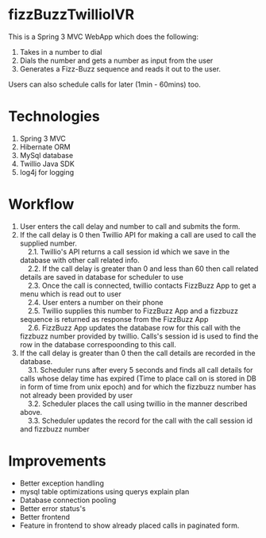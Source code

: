 fizzBuzzTwillioIVR
==================

This is a Spring 3 MVC WebApp which does the following:<br />
1) Takes in a number to dial <br />
2) Dials the number and gets a number as input from the user <br />
3) Generates a Fizz-Buzz sequence and reads it out to the user. <br />

Users can also schedule calls for later (1min - 60mins) too.

Technologies
======================
<ol>
   <li>Spring 3 MVC</li>
   <li>Hibernate ORM</li>
   <li>MySql database</li>
   <li>Twillio Java SDK</li>
   <li>log4j for logging</li>
</ol>

Workflow
=====================
<ol>
<li> User enters the call delay and number to call and submits the form.</li>
<li> If the call delay is 0 then Twillio API for making a call are used to call the supplied number.<br /> &nbsp;&nbsp;&nbsp;&nbsp;2.1. Twillio's API returns a call session id which we save in the database with other call related info. <br />
&nbsp;&nbsp;&nbsp;&nbsp;2.2. If the call delay is greater than 0 and less than 60 then call related details are saved in database for scheduler to use<br />
&nbsp;&nbsp;&nbsp;&nbsp;2.3. Once the call is connected, twillio contacts FizzBuzz App to get a menu which is read out to user<br />
&nbsp;&nbsp;&nbsp;&nbsp;2.4. User enters a number on their phone<br />
&nbsp;&nbsp;&nbsp;&nbsp;2.5. Twillio supplies this number to FizzBuzz App and a fizzbuzz sequence is returned as response from the FizzBuzz App<br />
&nbsp;&nbsp;&nbsp;&nbsp;2.6. FizzBuzz App updates the database row for this call with the fizzbuzz number provided by twillio. Calls's session id is used to find the row in the database correspoonding to this call.<br /></li>
<li>If the call delay is greater than 0 then the call details are recorded in the database.<br />
&nbsp;&nbsp;&nbsp;&nbsp;3.1. Scheduler runs after every 5 seconds and finds all call details for calls whose delay time has expired (Time to place call on is stored in DB in form of time from unix epoch) and for which the fizzbuzz number has not already been provided by user <br />
&nbsp;&nbsp;&nbsp;&nbsp;3.2. Scheduler places the call using twillio in the manner described above.<br />
&nbsp;&nbsp;&nbsp;&nbsp;3.3. Scheduler updates the record for the call with the call session id and fizzbuzz number</li>
</ol>


Improvements
======================
<ul>
   <li>Better exception handling</li>
   <li>mysql table optimizations using querys explain plan</li>
   <li>Database connection pooling</li>
   <li>Better error status's </li>
   <li>Better frontend</li>
   <li>Feature in frontend to show already placed calls in paginated form.</li>
</ul>
